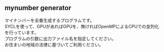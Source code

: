 ## mynumber generator
マイナンバーを全番生成するプログラムです。  
SYCLを使って、GPUがあればGPUを、無ければOpenMPによるCPUでの並列化を行っています。  
プログラムの引数に出力ファイル名を指定してください。  
お住まいの地域の法律に基づいてご利用ください。